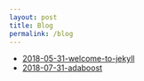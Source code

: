 ```yaml
---
layout: post
title: Blog
permalink: /blog
---
```

- [2018-05-31-welcome-to-jekyll](/blog/2018/05/31/welcome-to-jekyll)  
- [2018-07-31-adaboost](/blog/2018/07/31/adaboost)
